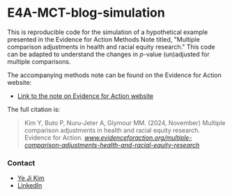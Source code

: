 # E4A-MCT-blog-simulation

This is reproducible code for the simulation of a hypothetical example presented in the Evidence for Action Methods Note titled, "Multiple comparison adjustments in health and racial equity research." This code can be adapted to understand the changes in _p_-value (un)adjusted for multiple comparisons.

The accompanying methods note can be found on the Evidence for Action website:
- [Link to the note on Evidence for Action website](https://www.evidenceforaction.org/multiple-comparison-adjustments-health-and-racial-equity-research)

The full citation is: 
> Kim Y, Buto P, Nuru-Jeter A, Glymour MM. (2024, November) Multiple comparison adjustments in health and racial equity research. Evidence for Action. _www.evidenceforaction.org/multiple-comparison-adjustments-health-and-racial-equity-research_

### Contact
- [Ye Ji Kim](ykim282@gmail.com)
- [LinkedIn](www.linkedin.com/in/yejikim2)
